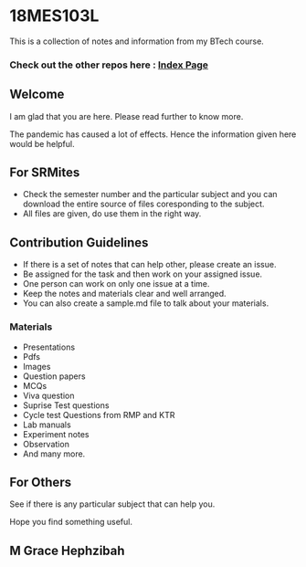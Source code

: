 # 18MES103L
This is a collection of notes and information from my BTech course.
### Check out the other repos here : <a href = "https://github.com/Grace-Hephzibah/SRM-B.Tech-Notes"> Index Page </a>

## Welcome 
I am glad that you are here. Please read further to know more. 

The pandemic has caused a lot of effects. Hence the information given here would be helpful.

## For SRMites

- Check the semester number and the particular subject and you can download the entire source of files coresponding to the subject.
- All files are given, do use them in the right way.

## Contribution Guidelines

- If there is a set of notes that can help other, please create an issue.
- Be assigned for the task and then work on your assigned issue. 
- One person can work on only one issue at a time.
- Keep the notes and materials clear and well arranged. 
- You can also create a sample.md file to talk about your materials.

### Materials 

- Presentations 
- Pdfs
- Images 
- Question papers
- MCQs 
- Viva question 
- Suprise Test questions 
- Cycle test Questions from RMP and KTR
- Lab manuals 
- Experiment notes 
- Observation 
- And many more.

## For Others

See if there is any particular subject that can help you. 

Hope you find something useful.

## M Grace Hephzibah
